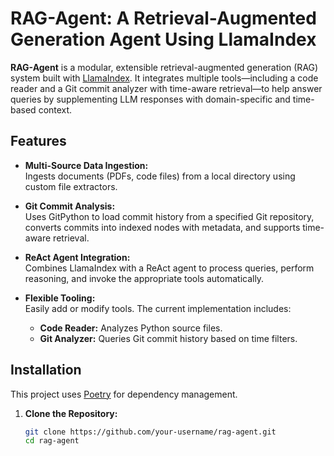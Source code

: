 # RAG-Agent: A Retrieval-Augmented Generation Agent Using LlamaIndex

**RAG-Agent** is a modular, extensible retrieval-augmented generation (RAG) system built with [LlamaIndex](https://github.com/jerryjliu/llama_index). It integrates multiple tools—including a code reader and a Git commit analyzer with time-aware retrieval—to help answer queries by supplementing LLM responses with domain-specific and time-based context.

## Features

- **Multi-Source Data Ingestion:**  
  Ingests documents (PDFs, code files) from a local directory using custom file extractors.

- **Git Commit Analysis:**  
  Uses GitPython to load commit history from a specified Git repository, converts commits into indexed nodes with metadata, and supports time-aware retrieval.

- **ReAct Agent Integration:**  
  Combines LlamaIndex with a ReAct agent to process queries, perform reasoning, and invoke the appropriate tools automatically.

- **Flexible Tooling:**  
  Easily add or modify tools. The current implementation includes:
  - **Code Reader:** Analyzes Python source files.
  - **Git Analyzer:** Queries Git commit history based on time filters.

## Installation

This project uses [Poetry](https://python-poetry.org/) for dependency management.

1. **Clone the Repository:**

   ```bash
   git clone https://github.com/your-username/rag-agent.git
   cd rag-agent
